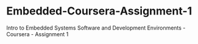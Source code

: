 # Embedded-Coursera-Assignment-1
Intro to Embedded Systems Software and Development Environments - Coursera - Assignment 1 
